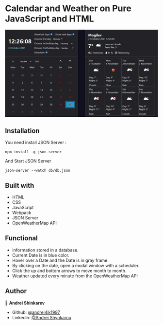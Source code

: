 # Calendar and Weather on Pure JavaScript and HTML

![preview](images/calendar.gif)

## Installation

You need install JSON Server :

```
npm install -g json-server
```

And Start JSON Server

```
json-server --watch db/db.json
```

## Built with

- HTML
- CSS
- JavaScript
- Webpack
- JSON Server
- OpenWeatherMap API

## Functional
- Information stored in a database.
- Current Date is in blue color.
- Hover over a Date and the Date is in gray frame.
- By clicking on the date, open a modal window with a scheduler.
- Click the up and bottom arrows to move month to month.
- Weather updated every minute from the OpenWeatherMap API

## Author

👤 **Andrei Shinkarev**

- Github: [@andrei4ik1997](https://github.com/andrei4ik1997)
- Linkedin: [@Andrei Shynkarou](https://www.linkedin.com/in/andrei-shynkarou-874425223/)